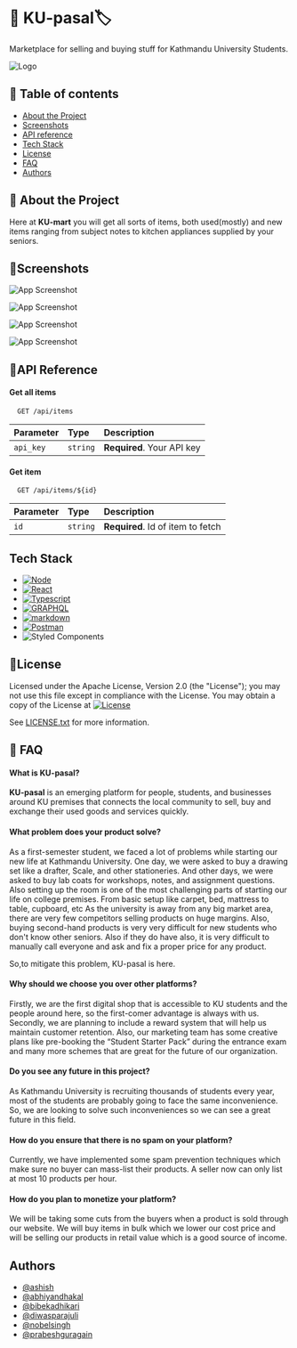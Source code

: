 # 🛒 KU-pasal🏷️

Marketplace for selling and buying stuff for Kathmandu University Students.


![Logo](https://media.discordapp.net/attachments/1004269075272323092/1005096069148966982/Screen_Shot_2022-08-05_at_18.37.43.png?width=1300&height=580)


## 📖 Table of contents

* [About the Project](#about-the-project)
* [Screenshots](#screenshots)
* [API reference](#api-reference)
* [Tech Stack](#tech-stack)
* [License](#license)
* [FAQ](#faq)
* [Authors](#authors)





## 📝 About the Project

Here at **KU-mart** you will get all sorts of items, both used(mostly) and new items ranging from subject notes to kitchen appliances supplied by your seniors.



## 📸Screenshots

![App Screenshot](https://cdn.discordapp.com/attachments/1004269075272323092/1005406513009004614/unknown.png)

![App Screenshot](https://cdn.discordapp.com/attachments/1004269075272323092/1005403532171689996/unknown.png)

![App Screenshot](https://cdn.discordapp.com/attachments/1004269075272323092/1005404236420481157/unknown.png)

![App Screenshot](https://cdn.discordapp.com/attachments/1004269075272323092/1005408926247964772/unknown.png)


## 📃API Reference

#### Get all items

```http
  GET /api/items
```

| Parameter | Type     | Description                |
| :-------- | :------- | :------------------------- |
| `api_key` | `string` | **Required**. Your API key |

#### Get item

```http
  GET /api/items/${id}
```

| Parameter | Type     | Description                       |
| :-------- | :------- | :-------------------------------- |
| `id`      | `string` | **Required**. Id of item to fetch |


## Tech Stack

* [![Node][Node.js]][node-url]
* [![React][React.js]][React-url]
* [![Typescript][Typescript]][Typescript-url]
* [![GRAPHQL][GRAPHQL]][graphql-url]
* [![markdown][markdown]][markdown-url]
* [![Postman][postman]][postman-url]
* ![Styled Components](https://img.shields.io/badge/styled--components-DB7093?style=for-the-badge&logo=styled-components&logoColor=white)



[markdown]:https://img.shields.io/badge/Markdown-000000?style=for-the-badge&logo=markdown&logoColor=white
[Node.js]:https://img.shields.io/badge/Node.js-339933?style=for-the-badge&logo=nodedotjs&logoColor=white
[Typescript]:https://img.shields.io/badge/TypeScript-007ACC?style=for-the-badge&logo=typescript&logoColor=white
[React.js]: https://img.shields.io/badge/React-20232A?style=for-the-badge&logo=react&logoColor=61DAFB
[React-url]: https://reactjs.org/
[Typescript-url]:https://www.typescriptlang.org/
[Typescript-url]:https://www.typescriptlang.org/
[Node-url]:https://nodejs.org
[GRAPHQL]:https://img.shields.io/badge/GraphQl-E10098?style=for-the-badge&logo=graphql&logoColor=white
[graphql-url]:https://graphql.org/
[markdown-url]:https://www.markdownguide.org/
[postman]:https://img.shields.io/badge/Postman-FF6C37?style=for-the-badge&logo=Postman&logoColor=white
[postman-url]:https://www.postman.com/

## 📜License

Licensed under the Apache License, Version 2.0 (the "License");
you may not use this file except in compliance with the License.
You may obtain a copy of the License at
[![License](https://img.shields.io/badge/License-Apache_2.0-blue.svg)](https://opensource.org/licenses/Apache-2.0)

See [LICENSE.txt](https://github.com/abhiyandhakal/ku-pasal/blob/main/LICENSE) for more information.





## 🙋 FAQ


#### What is KU-pasal?
**KU-pasal** is an emerging platform for people, students, and businesses around KU premises that connects the local community to sell, buy and exchange their used goods and services quickly.

#### What problem does your product solve?
As a first-semester student, we faced a lot of problems while starting our new life at Kathmandu University.
One day, we were asked to buy a drawing set like a drafter, Scale, and other stationeries. And other days, we were asked to buy lab coats for workshops, notes, and assignment questions.
Also setting up the room is one of the most challenging parts of starting our life on college premises. From basic setup like carpet, bed, mattress to table, cupboard, etc 
As the university is away from any big market area, there are very few competitors selling products on huge margins.
Also, buying second-hand products is very very difficult for new students who don't know other seniors. Also if they do have also,  it is very difficult to manually call everyone and ask and fix a proper price for any product.

So,to mitigate this problem, KU-pasal is here.


#### Why should we choose you over other platforms?
Firstly, we are the first digital shop that is accessible to KU students and the people around here, so the first-comer advantage is always with us. Secondly, we are planning to include a reward system that will help us maintain customer retention. Also, our marketing team has some creative plans like pre-booking the “Student Starter Pack” during the entrance exam and many more schemes that are great for the future of our organization.

#### Do you see any future in this project?
 As Kathmandu University is recruiting thousands of students every year, most of the students are probably going to face the same inconvenience. So, we are looking to solve such inconveniences so we can see a great future in this field. 

#### How do you ensure that there is no spam on your platform?
 Currently, we have implemented some spam prevention techniques which make sure no buyer can mass-list their products. A seller now can only list at most 10 products per hour. 

#### How do you plan to monetize your platform?
 We will be taking some cuts from the buyers when a product is sold through our website. We will buy items in bulk which we lower our cost price and will be selling our products in retail value which is a good source of income.



## Authors

- [@ashish](https://github.com/ItsAash)
- [@abhiyandhakal](https://github.com/abhiyandhakal/)
- [@bibekadhikari](https://github.com/b33b3k/)
- [@diwasparajuli](https://github.com/diwas37)
- [@nobelsingh](https://github.com/nobel49)
- [@prabeshguragain](https://github.com/prabeshguragain)
